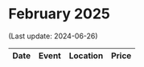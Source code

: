 # February 2025

(Last update: 2024-06-26)

| Date | Event | Location | Price |
| ---- | ----- | -------- | ----- |
